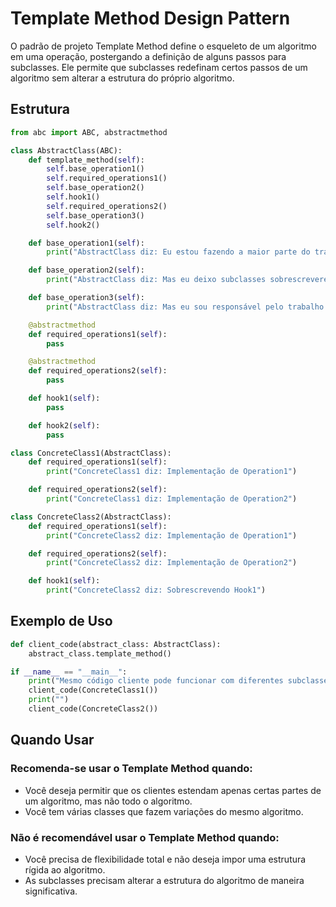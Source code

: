 # Template Method Design Pattern

O padrão de projeto Template Method define o esqueleto de um algoritmo em uma operação, postergando a definição de alguns passos para subclasses. Ele permite que subclasses redefinam certos passos de um algoritmo sem alterar a estrutura do próprio algoritmo.

## Estrutura

```python
from abc import ABC, abstractmethod

class AbstractClass(ABC):
    def template_method(self):
        self.base_operation1()
        self.required_operations1()
        self.base_operation2()
        self.hook1()
        self.required_operations2()
        self.base_operation3()
        self.hook2()

    def base_operation1(self):
        print("AbstractClass diz: Eu estou fazendo a maior parte do trabalho")

    def base_operation2(self):
        print("AbstractClass diz: Mas eu deixo subclasses sobrescreverem algumas operações")

    def base_operation3(self):
        print("AbstractClass diz: Mas eu sou responsável pelo trabalho principal")

    @abstractmethod
    def required_operations1(self):
        pass

    @abstractmethod
    def required_operations2(self):
        pass

    def hook1(self):
        pass

    def hook2(self):
        pass

class ConcreteClass1(AbstractClass):
    def required_operations1(self):
        print("ConcreteClass1 diz: Implementação de Operation1")

    def required_operations2(self):
        print("ConcreteClass1 diz: Implementação de Operation2")

class ConcreteClass2(AbstractClass):
    def required_operations1(self):
        print("ConcreteClass2 diz: Implementação de Operation1")

    def required_operations2(self):
        print("ConcreteClass2 diz: Implementação de Operation2")

    def hook1(self):
        print("ConcreteClass2 diz: Sobrescrevendo Hook1")
```

## Exemplo de Uso

```python
def client_code(abstract_class: AbstractClass):
    abstract_class.template_method()

if __name__ == "__main__":
    print("Mesmo código cliente pode funcionar com diferentes subclasses:")
    client_code(ConcreteClass1())
    print("")
    client_code(ConcreteClass2())
```

## Quando Usar

### Recomenda-se usar o Template Method quando:
- Você deseja permitir que os clientes estendam apenas certas partes de um algoritmo, mas não todo o algoritmo.
- Você tem várias classes que fazem variações do mesmo algoritmo.

### Não é recomendável usar o Template Method quando:
- Você precisa de flexibilidade total e não deseja impor uma estrutura rígida ao algoritmo.
- As subclasses precisam alterar a estrutura do algoritmo de maneira significativa.
